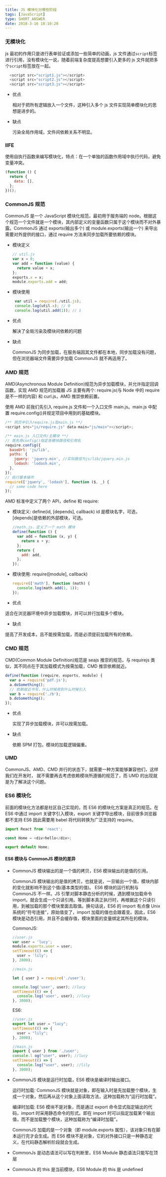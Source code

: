 ```yaml
---
title: JS 模块化分哪些阶段
tags: [JavaScript]
type: SHORT_ANSWER
date: 2018-3-16 18:10:20
---
```


### 无模块化

js 最初的作用只是进行表单验证或添加一些简单的动画，js 文件通过`script`标签进行引用，没有模块化一说，随着前端复杂度提高想要引入更多的 js 文件就把多个`script`标签放在一起。

```js
  <script src="script1.js"></script>
  <script src="script2.js"></script>
  <script src="script3.js"></script>
```

- 优点

  相对于把所有逻辑放入一个文件，这种引入多个 js 文件实现简单模块化的思想是进步的。

- 缺点

  污染全局作用域，文件间依赖关系不明显。

### IIFE

使用自执行函数来编写模块化，特点：在一个单独的函数作用域中执行代码，避免变量冲突。

```js
(function () {
  return {
    data: [],
  };
})();
```

### CommonJS 规范

CommonJS 是一个 JavaScript 模块化规范，最初用于服务端的 node。根据这个规范一个文件就是一个模块，其内部定义的变量函数只属于这个模块而不对外暴露。CommonJS 通过 exports(输出多个) 或 module.exports(输出一个) 来导出需要对外提供的接口，通过 require 方法来同步加载所要依赖的模块。

- 模块定义

  ```js
  // util.js
  var x = 0;
  var add = function (value) {
    return value + x;
  };
  exports.x = x;
  module.exports.add = add;
  ```

- 模块使用

  ```js
   var util = require(./util.js);
   console.log(util.x); // 0
   console.log(util.add(1)); // 1
  ```

- 优点

  解决了全局污染及模块间依赖的问题

- 缺点

  CommonJS 为同步加载，在服务端因其文件都在本地，同步加载没有问题，但在浏览器端文件需要异步加载 CommonJS 就不再适用了。

### AMD 规范

AMD(Asynchronous Module Definition)规范为异步加载模块，并允许指定回调函数，实现 AMD 规范的加载器 JS 主要有两个: require.js(与 Node 中的 require 是不一样的内容) 和 curl.js，AMD 推崇依赖前置。

使用 AMD 前我们先引入 require.js 文件和一个入口文件 main.js。main.js 中配置 require.config()并规定项目中用到的基础模块。

```js
/** 网页中引入require.js及main.js **/
<script src="js/require.js" data-main="js/main"></script>;

/** main.js 入口文件/主模块 **/
// 首先用config()指定各模块路径和引用名
require.config({
  baseUrl: 'js/lib',
  paths: {
    jquery: 'jquery.min', //实际路径为js/lib/jquery.min.js
    lodash: 'lodash.min',
  },
});
// 执行基本操作
require(['jquery', 'lodash'], function ($, _) {
  // some code here
});
```

AMD 标准中定义了两个 API，define 和 require:

- 模块定义: define(id, [depends], callback)
  id 是模块名字，可选，[depends]是依赖的外部模块，可选。

  ```js
  //math.js，定义了一个 math 模块
  define(function () {
    var add = function (x, y) {
      return x + y;
    };
    return {
      add: add,
    };
  });
  ```

- 模块使用: require([module], callback)

  ```js
  require(['math'], function (math) {
    console.log(math.add(1, 1));
  });
  ```

- 优点

适合在浏览器环境中异步加载模块，并可以并行加载多个模块。

- 缺点

提高了开发成本，且不能按需加载，而是必须提前加载所有的依赖。

### CMD 规范

CMD(Common Module Definition)规范是 seajs 推崇的规范，与 requirejs 类似，其不同点在于其加载模式为按需加载，CMD 推崇依赖就近。

```js
define(function (require, exports, module) {
  var a = require('pdf.js');
  a.doSomething();
  // 依赖就近书写，什么时候用到什么时候引入
  var b = require('./b');
  b.doSomething();
});
```

- 优点

  实现了异步加载模块，并可以按需加载。

- 缺点

  依赖 SPM 打包，模块的加载逻辑偏重。

### UMD

CommonJS、AMD、CMD 并行的状态下，就需要一种方案能够兼容他们，这样我们在开发时，
就不需要再去考虑依赖模块所遵循的规范了，而 UMD 的出现就是为了解决这个问题。

### ES6 模块化

前面的模块化方法都是社区自己实现的，而 ES6 的模块化方案是真正的规范。在 ES6 中通过 import 关键字引入模块，export 关键字导出模块，目前很多浏览器都不支持 ES6 因此需要用 babel 将代码转换为广泛支持的 require。

```js
import React from 'react';

const Home = <div>hello</div>;

export default Home;
```

#### ES6 模块与 CommonJS 模块的差异

- CommonJS 模块输出的是一个值的拷贝，ES6 模块输出的是值的引用。

  CommonJS 模块输出的是值的拷贝，也就是说，一旦输出一个值，模块内部的变化就影响不到这个值(基本类型的值)。
  ES6 模块的运行机制与 CommonJS 不一样。JS 引擎对脚本静态分析的时候，遇到模块加载命令 import，就会生成一个只读引用。等到脚本真正执行时，再根据这个只读引用，到被加载的那个模块里面去取值。换句话说，ES6 的 import 有点像 Unix 系统的“符号连接”，原始值变了，import 加载的值也会跟着变。因此，ES6 模块是动态引用，并且不会缓存值，模块里面的变量绑定其所在的模块。

  CommonJS:

  ```js
  //user.js
  var user = 'lucy';
  module.exports.user = user;
  setTimeout(() => {
    user = 'lily';
  }, 2000);

  //main.js

  let { user } = require('./user');

  console.log('user', user); //lucy
  setTimeout(() => {
    console.log('user', user); //lucy
  }, 3000);
  ```

  ES6:

  ```js
  //user.js
  export let user = "lucy";
  setTimeout(() => {
    user = "lily";
  }, 2000);

  //main.js
  import { user } from './user';
  console.l og("user", user); //lucy
  setTimeout(() => {
    console.log("user", user); //lily
  }, 3000);
  ```

- CommonJS 模块是运行时加载，ES6 模块是编译时输出接口。

  运行时加载: CommonJS 模块就是对象，即在输入时是先加载整个模块，生成一个对象，然后再从这个对象上面读取方法，这种加载称为“运行时加载”。

  编译时加载: ES6 模块不是对象，而是通过 export 命令显式指定输出的代码，import 时采用静态命令的形式。即在 import 时可以指定加载某个输出值，而不是加载整个模块，这种加载称为“编译时加载”。

  CommonJS 加载的是一个对象（即 module.exports 属性），该对象只有在脚本运行完才会生成。而 ES6 模块不是对象，它的对外接口只是一种静态定义，在代码静态解析阶段就会生成。

- CommonJs 是动态语法可以写在判断里，ES6 Module 静态语法只能写在顶层
- CommonJs 的 this 是当前模块，ES6 Module 的 this 是 undefined
